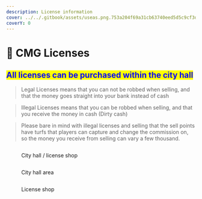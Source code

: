 ```yaml
---
description: License information
cover: ../../.gitbook/assets/useas.png.753a204f69a31cb63740eed5d5c9cf3d.png
coverY: 0
---
```


# 💊 CMG Licenses

## <mark style="color:blue;">All licenses can be purchased within the city hall</mark>

> Legal Licenses means that you can not be robbed when selling, and that the money goes straight into your bank instead of cash

> Illegal Licenses means that you can be robbed when selling, and that you receive the money in cash (Dirty cash)

> Please bare in mind with illegal licenses and selling that the sell points have turfs that players can capture and change the commission on, so the money you receive from selling can vary a few thousand.

<figure><img src="../../.gitbook/assets/License shop.png" alt=""><figcaption><p>City hall / license shop</p></figcaption></figure>

<div>

<figure><img src="../../.gitbook/assets/City hall v2.png" alt=""><figcaption><p>City hall area</p></figcaption></figure>

 

<figure><img src="../../.gitbook/assets/City hall v3.png" alt=""><figcaption><p>License shop</p></figcaption></figure>

</div>
